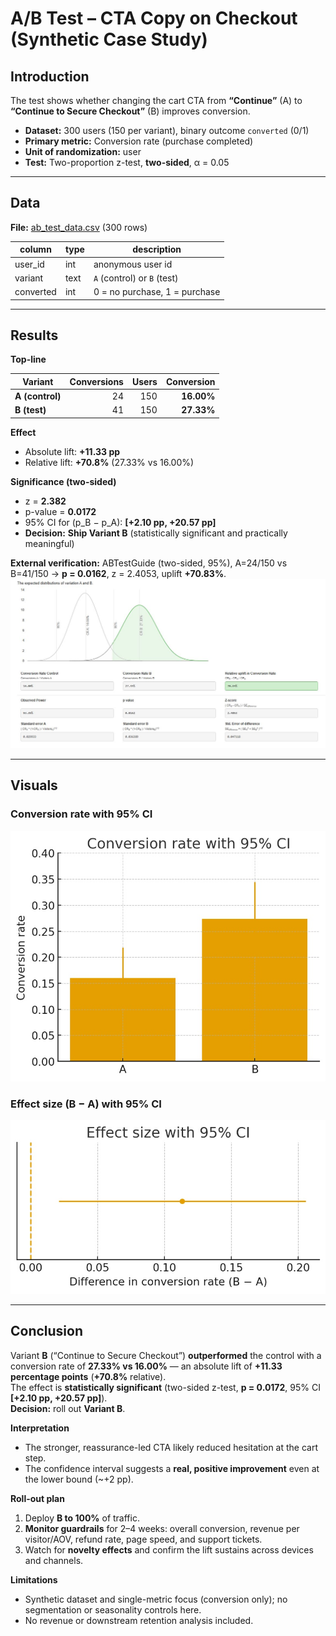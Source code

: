 # A/B Test – CTA Copy on Checkout (Synthetic Case Study)

## Introduction
The test shows whether changing the cart CTA from **“Continue”** (A) to **“Continue to Secure Checkout”** (B) improves conversion.

- **Dataset:** 300 users (150 per variant), binary outcome `converted` (0/1)  
- **Primary metric:** Conversion rate (purchase completed)  
- **Unit of randomization:** user  
- **Test:** Two-proportion z-test, **two-sided**, α = 0.05

---

## Data

**File:** [ab_test_data.csv](ab_test_data.csv) (300 rows)

| column     | type | description                         |
|------------|------|-------------------------------------|
| user_id    | int  | anonymous user id                   |
| variant    | text | `A` (control) or `B` (test)         |
| converted  | int  | 0 = no purchase, 1 = purchase       |

---

## Results

**Top-line**

| Variant | Conversions | Users | Conversion |
|---|---:|---:|---:|
| **A (control)** | 24 | 150 | **16.00%** |
| **B (test)**    | 41 | 150 | **27.33%** |

**Effect**
- Absolute lift: **+11.33 pp**
- Relative lift: **+70.8%** (27.33% vs 16.00%)

**Significance (two-sided)**
- z = **2.382**  
- p-value = **0.0172**  
- 95% CI for (p_B − p_A): **[+2.10 pp, +20.57 pp]**  
- **Decision:** **Ship Variant B** (statistically significant and practically meaningful)

**External verification:** ABTestGuide (two-sided, 95%), A=24/150 vs B=41/150 → **p = 0.0162**, z = 2.4053, uplift **+70.83%**.  
![A/B test guide](/ab_images/ab_testguide.JPG)

---

## Visuals

### Conversion rate with 95% CI
![Conversion rate with 95% CI](/ab_images/conversion_rate.jpg)

### Effect size (B − A) with 95% CI
![Effect size CI](/ab_images/effect_size.jpg)

---

## Conclusion

Variant **B** (“Continue to Secure Checkout”) **outperformed** the control with a conversion rate of **27.33% vs 16.00%** — an absolute lift of **+11.33 percentage points** (**+70.8%** relative).  
The effect is **statistically significant** (two-sided z-test, **p = 0.0172**, 95% CI **[+2.10 pp, +20.57 pp]**).  
**Decision:** roll out **Variant B**.

**Interpretation**
- The stronger, reassurance-led CTA likely reduced hesitation at the cart step.
- The confidence interval suggests a **real, positive improvement** even at the lower bound (~+2 pp).

**Roll-out plan**
1. Deploy **B to 100%** of traffic.
2. **Monitor guardrails** for 2–4 weeks: overall conversion, revenue per visitor/AOV, refund rate, page speed, and support tickets.
3. Watch for **novelty effects** and confirm the lift sustains across devices and channels.

**Limitations**
- Synthetic dataset and single-metric focus (conversion only); no segmentation or seasonality controls here.
- No revenue or downstream retention analysis included.
